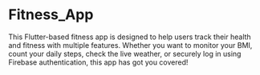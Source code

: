 # Fitness_App
This Flutter-based fitness app is designed to help users track their health and fitness with multiple features. Whether you want to monitor your BMI, count your daily steps, check the live weather, or securely log in using Firebase authentication, this app has got you covered! 
